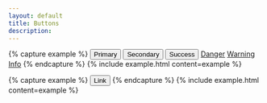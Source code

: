 ```yaml
---
layout: default
title: Buttons
description:
---
```







{% capture example %}
<button type="button" class="btn btn-primary">Primary</button>
<button type="button" class="btn btn-secondary">Secondary</button>
<button type="button" class="btn btn-success">Success</button>
<a href="#" class="btn btn-danger">Danger</a>
<a href="#" class="btn btn-warning">Warning</a>
<a href="#" class="btn btn-info">Info</a>
{% endcapture %}
{% include example.html content=example %}

{% capture example %}
<button type="button" class="btn btn-link">Link</button>
{% endcapture %}
{% include example.html content=example %}

